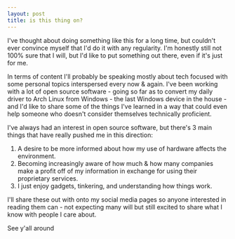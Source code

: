 ```yaml
---
layout: post
title: is this thing on?
---
```


I've thought about doing something like this for a long time, but couldn't ever convince myself that 
I'd do it with any regularity.  I'm honestly still not 100% sure that I will, but I'd like to put something 
out there, even if it's just for me.

In terms of content I'll probably be speaking mostly about tech focused with some personal topics interspersed 
every now & again.  I've been working with a lot of open source software - going so far as to convert my daily driver
to Arch Linux from Windows - the last Windows device in the house - and I'd like to share some of the things I've 
learned in a way that could even help someone who doesn't consider themselves technically proficient.

I've always had an interest in open source software, but there's 3 main things that have really pushed me in this direction:

1. A desire to be more informed about how my use of hardware affects the environment.
2. Becoming increasingly aware of how much & how many companies make a profit off of my information in exchange for using their proprietary services.
3. I just enjoy gadgets, tinkering, and understanding how things work.

I'll share these out with onto my social media pages so anyone interested in reading them can - not expecting many will but still excited to share what I know with people I care about.

See y'all around